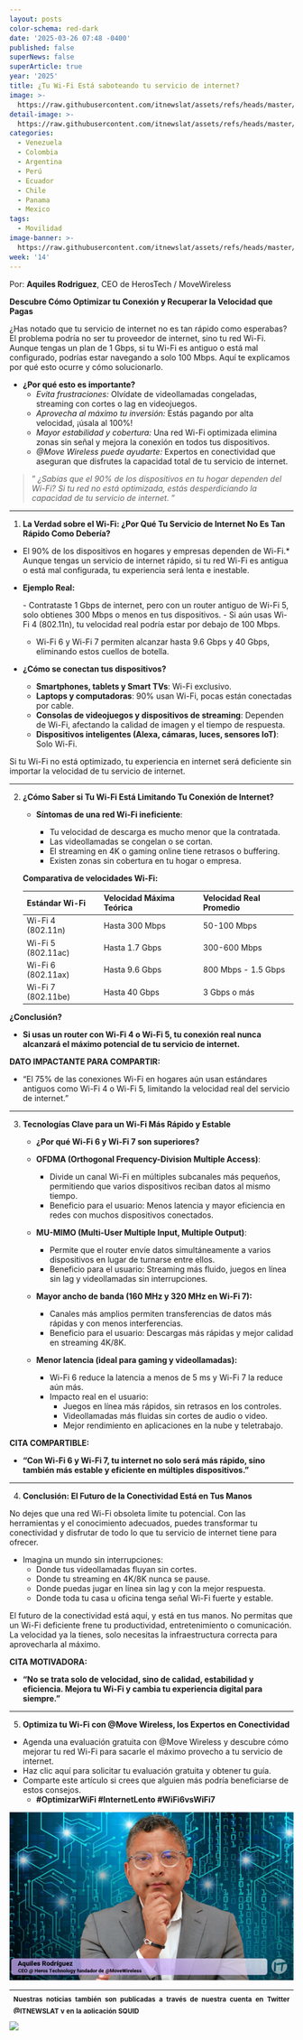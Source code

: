 ```yaml
---
layout: posts
color-schema: red-dark
date: '2025-03-26 07:48 -0400'
published: false
superNews: false
superArticle: true
year: '2025'
title: ¿Tu Wi-Fi Está saboteando tu servicio de internet?
image: >-
  https://raw.githubusercontent.com/itnewslat/assets/refs/heads/master/img/540x320/Aquiles-Rodriguez-p.jpg
detail-image: >-
  https://raw.githubusercontent.com/itnewslat/assets/refs/heads/master/img/1024x680/Aquiles-Rodriguez-g.jpg
categories:
  - Venezuela
  - Colombia
  - Argentina
  - Perú
  - Ecuador
  - Chile
  - Panama
  - Mexico
tags:
  - Movilidad
image-banner: >-
  https://raw.githubusercontent.com/itnewslat/assets/refs/heads/master/img/540x320/Aquiles-Rodriguez-p.jpg
week: '14'
---
```


Por: **Aquiles Rodriguez**, CEO de HerosTech / MoveWireless

**Descubre Cómo Optimizar tu Conexión y Recuperar la Velocidad que Pagas**

¿Has notado que tu servicio de internet no es tan rápido como esperabas? El problema podría no ser tu proveedor de internet, sino tu red Wi-Fi. Aunque tengas un plan de 1 Gbps, si tu Wi-Fi es antiguo o está mal configurado, podrías estar navegando a solo 100 Mbps. Aquí te explicamos por qué esto ocurre y cómo solucionarlo.

- **¿Por qué esto es importante?**
  - *Evita frustraciones:* Olvídate de videollamadas congeladas, streaming con cortes o lag en videojuegos.
  - *Aprovecha al máximo tu inversión:* Estás pagando por alta velocidad, ¡úsala al 100%!
  - *Mayor estabilidad y cobertura:* Una red Wi-Fi optimizada elimina zonas sin señal y mejora la conexión en todos tus dispositivos.
  - *@Move Wireless puede ayudarte:* Expertos en conectividad que aseguran que disfrutes la capacidad total de tu servicio de internet.

> ” _¿Sabías que el 90% de los dispositivos en tu hogar dependen del Wi-Fi? Si tu red no está optimizada, estás desperdiciando la capacidad de tu servicio de internet._ ”

---
1. **La Verdad sobre el Wi-Fi: ¿Por Qué Tu Servicio de Internet No Es Tan Rápido Como Debería?**

  - El 90% de los dispositivos en hogares y empresas dependen de Wi-Fi.*
  Aunque tengas un servicio de internet rápido, si tu red Wi-Fi es antigua o está mal configurada, tu experiencia será lenta e inestable.

  - **Ejemplo Real:**

    -⁠  ⁠Contrataste 1 Gbps de internet, pero con un router antiguo de Wi-Fi 5, solo obtienes 300 Mbps o menos en tus dispositivos.
    -⁠  ⁠Si aún usas Wi-Fi 4 (802.11n), tu velocidad real podría estar por debajo de 100 Mbps.
    -  ⁠Wi-Fi 6 y Wi-Fi 7 permiten alcanzar hasta 9.6 Gbps y 40 Gbps, eliminando estos cuellos de botella.

 - **¿Cómo se conectan tus dispositivos?**
  
    - ⁠**Smartphones, tablets y Smart TVs**: Wi-Fi exclusivo.
    - **⁠Laptops y computadoras**: 90% usan Wi-Fi, pocas están conectadas por cable.
    - **Consolas de videojuegos y dispositivos de streaming**: Dependen de Wi-Fi, afectando la calidad de imagen y el tiempo de respuesta.
    - **Dispositivos inteligentes (Alexa, cámaras, luces, sensores IoT)**: Solo Wi-Fi.

  Si tu Wi-Fi no está optimizado, tu experiencia en internet será deficiente sin importar la velocidad de tu servicio de internet.

---
2. **¿Cómo Saber si Tu Wi-Fi Está Limitando Tu Conexión de Internet?**

	- **Síntomas de una red Wi-Fi ineficiente**:

      - Tu velocidad de descarga es mucho menor que la contratada.
      - Las videollamadas se congelan o se cortan.
      - El streaming en 4K o gaming online tiene retrasos o buffering.
      - Existen zonas sin cobertura en tu hogar o empresa.

    **Comparativa de velocidades Wi-Fi:**

    <table>
        <thead>
            <tr>
                <th>Estándar Wi-Fi</th>
                <th>Velocidad Máxima Teórica</th>
                <th>Velocidad Real Promedio</th>
            </tr>
        </thead>
        <tbody>
            <tr>
                <td>Wi-Fi 4 (802.11n)</td>
                <td>Hasta 300 Mbps</td>
                <td>50-100 Mbps</td>
            </tr>
            <tr>
                <td>Wi-Fi 5 (802.11ac)</td>
                <td>Hasta 1.7 Gbps</td>
                <td>300-600 Mbps</td>
            </tr>
            <tr>
                <td>Wi-Fi 6 (802.11ax)</td>
                <td>Hasta 9.6 Gbps</td>
                <td>800 Mbps - 1.5 Gbps</td>
            </tr>
            <tr>
                <td>Wi-Fi 7 (802.11be)</td>
                <td>Hasta 40 Gbps</td>
                <td>3 Gbps o más</td>
            </tr>
        </tbody>
    </table>

  **¿Conclusión?**
  - **Si usas un router con Wi-Fi 4 o Wi-Fi 5, tu conexión real nunca alcanzará el máximo potencial de tu servicio de internet.**


  **DATO IMPACTANTE PARA COMPARTIR:**
  - “El 75% de las conexiones Wi-Fi en hogares aún usan estándares antiguos como Wi-Fi 4 o Wi-Fi 5, limitando la velocidad real del servicio de internet.”

---
3. **Tecnologías Clave para un Wi-Fi Más Rápido y Estable**

    - **¿Por qué Wi-Fi 6 y Wi-Fi 7 son superiores?**

    - **OFDMA (Orthogonal Frequency-Division Multiple Access)**:
      - ⁠Divide un canal Wi-Fi en múltiples subcanales más pequeños, permitiendo que varios dispositivos reciban datos al mismo tiempo.
      - Beneficio para el usuario: Menos latencia y mayor eficiencia en redes con muchos dispositivos conectados.

    - **MU-MIMO (Multi-User Multiple Input, Multiple Output)**:
      - Permite que el router envíe datos simultáneamente a varios dispositivos en lugar de turnarse entre ellos.
      - Beneficio para el usuario: Streaming más fluido, juegos en línea sin lag y videollamadas sin interrupciones.

    - **Mayor ancho de banda (160 MHz y 320 MHz en Wi-Fi 7):**
      - ⁠Canales más amplios permiten transferencias de datos más rápidas y con menos interferencias.
      - Beneficio para el usuario: Descargas más rápidas y mejor calidad en streaming 4K/8K.

     - **Menor latencia (ideal para gaming y videollamadas):**
        - ⁠Wi-Fi 6 reduce la latencia a menos de 5 ms y Wi-Fi 7 la reduce aún más.
        - Impacto real en el usuario:
          - Juegos en línea más rápidos, sin retrasos en los controles.
          - Videollamadas más fluidas sin cortes de audio o video.
          - Mejor rendimiento en aplicaciones en la nube y teletrabajo.

**CITA COMPARTIBLE:**
 - **“Con Wi-Fi 6 y Wi-Fi 7, tu internet no solo será más rápido, sino también más estable y eficiente en múltiples dispositivos.”**

---

4. **Conclusión: El Futuro de la Conectividad Está en Tus Manos**

No dejes que una red Wi-Fi obsoleta limite tu potencial. Con las herramientas y el conocimiento adecuados, puedes transformar tu conectividad y disfrutar de todo lo que tu servicio de internet tiene para ofrecer.

  - Imagina un mundo sin interrupciones:
    - Donde tus videollamadas fluyan sin cortes.
    - Donde tu streaming en 4K/8K nunca se pause.
    - Donde puedas jugar en línea sin lag y con la mejor respuesta.
    - Donde toda tu casa u oficina tenga señal Wi-Fi fuerte y estable.

El futuro de la conectividad está aquí, y está en tus manos. No permitas que un Wi-Fi deficiente frene tu productividad, entretenimiento o comunicación. La velocidad ya la tienes, solo necesitas la infraestructura correcta para aprovecharla al máximo.

**CITA MOTIVADORA:**
- **“No se trata solo de velocidad, sino de calidad, estabilidad y eficiencia. Mejora tu Wi-Fi y cambia tu experiencia digital para siempre.”**


---

5. **Optimiza tu Wi-Fi con @Move Wireless, los Expertos en Conectividad**

  - Agenda una evaluación gratuita con @Move Wireless y descubre cómo mejorar tu red Wi-Fi para sacarle el máximo provecho a tu servicio de internet.
  - Haz clic aquí para solicitar tu evaluación gratuita y obtener tu guía.
  - Comparte este artículo si crees que alguien más podría beneficiarse de estos consejos.
      - **#OptimizarWiFi #InternetLento #WiFi6vsWiFi7**
    
![](https://raw.githubusercontent.com/itnewslat/assets/refs/heads/master/img/540x320/Aquiles-Rodriguez-p.jpg)

<table style="height: 42px;" width="569">
<tbody>
<tr>
<td style="text-align: justify;"><sub><strong>Nuestras noticias también son publicadas a través de nuestra cuenta en Twitter <a href="https://twitter.com/itnewslat?lang=es">@ITNEWSLAT</a> y en la aplicación <a href="https://squidapp.co/en/">SQUID</a></strong></sub></td>
</tr>
</tbody>
</table>

<img src="https://tracker.metricool.com/c3po.jpg?hash=56f88a41e39ab42c063cc51676587a04"/>